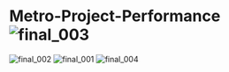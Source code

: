 # Metro-Project-Performance![final_003](https://github.com/abhishek201294/Metro-Project-Performance/assets/128690971/ae372a04-e86a-4820-b25f-9305cc7e8ce1)
![final_002](https://github.com/abhishek201294/Metro-Project-Performance/assets/128690971/ca6119d5-7a47-4a60-878d-c658fffde003)
![final_001](https://github.com/abhishek201294/Metro-Project-Performance/assets/128690971/47feab64-bac9-4c69-9f4c-67dd0d54e4ae)
![final_004](https://github.com/abhishek201294/Metro-Project-Performance/assets/128690971/a90c627e-9d52-4477-8d90-ea1bca9c75bd)

